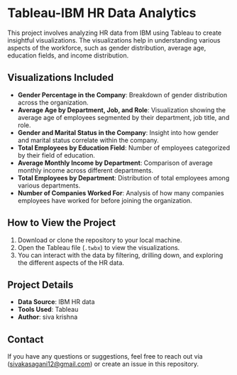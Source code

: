 # Tableau-IBM HR Data Analytics

This project involves analyzing HR data from IBM using Tableau to create insightful visualizations. The visualizations help in understanding various aspects of the workforce, such as gender distribution, average age, education fields, and income distribution.

## Visualizations Included

- **Gender Percentage in the Company**: Breakdown of gender distribution across the organization.
- **Average Age by Department, Job, and Role**: Visualization showing the average age of employees segmented by their department, job title, and role.
- **Gender and Marital Status in the Company**: Insight into how gender and marital status correlate within the company.
- **Total Employees by Education Field**: Number of employees categorized by their field of education.
- **Average Monthly Income by Department**: Comparison of average monthly income across different departments.
- **Total Employees by Department**: Distribution of total employees among various departments.
- **Number of Companies Worked For**: Analysis of how many companies employees have worked for before joining the organization.

## How to View the Project

1. Download or clone the repository to your local machine.
2. Open the Tableau file (`.twbx`) to view the visualizations.
3. You can interact with the data by filtering, drilling down, and exploring the different aspects of the HR data.

## Project Details

- **Data Source**: IBM HR data
- **Tools Used**: Tableau
- **Author**: siva krishna

## Contact

If you have any questions or suggestions, feel free to reach out via (sivakasagani12@gmail.com) or create an issue in this repository.
